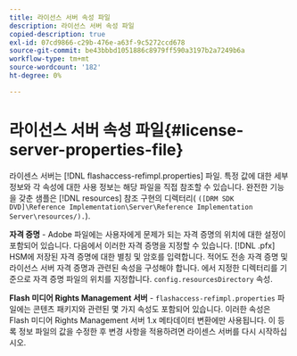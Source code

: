 ```yaml
---
title: 라이선스 서버 속성 파일
description: 라이선스 서버 속성 파일
copied-description: true
exl-id: 07cd9866-c29b-476e-a63f-9c5272ccd678
source-git-commit: be43bbbd1051886c8979ff590a3197b2a7249b6a
workflow-type: tm+mt
source-wordcount: '182'
ht-degree: 0%

---
```


# 라이선스 서버 속성 파일{#license-server-properties-file}

라이센스 서버는 [!DNL flashaccess-refimpl.properties] 파일. 특정 값에 대한 세부 정보와 각 속성에 대한 사용 정보는 해당 파일을 직접 참조할 수 있습니다. 완전한 기능을 갖춘 샘플은 [!DNL resources] 참조 구현의 디렉터리( `([DRM SDK DVD]\Reference Implementation\Server\Reference Implementation Server\resources/).`).

**자격 증명** - Adobe 파일에는 사용자에게 문제가 되는 자격 증명의 위치에 대한 설정이 포함되어 있습니다. 다음에서 이러한 자격 증명을 지정할 수 있습니다. [!DNL .pfx] HSM에 저장된 자격 증명에 대한 별칭 및 암호를 입력합니다. 적어도 전송 자격 증명 및 라이선스 서버 자격 증명과 관련된 속성을 구성해야 합니다. 에서 지정한 디렉터리를 기준으로 자격 증명 파일의 위치를 지정합니다. `config.resourcesDirectory` 속성.

**Flash 미디어 Rights Management 서버** - `flashaccess-refimpl.properties` 파일에는 콘텐츠 패키지와 관련된 몇 가지 속성도 포함되어 있습니다. 이러한 속성은 Flash 미디어 Rights Management 서버 1.x 메타데이터 변환에만 사용됩니다. 이 등록 정보 파일의 값을 수정한 후 변경 사항을 적용하려면 라이센스 서버를 다시 시작하십시오.
